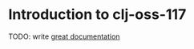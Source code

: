 # Introduction to clj-oss-117

TODO: write [great documentation](http://jacobian.org/writing/what-to-write/)
